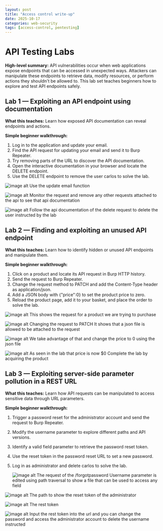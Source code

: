 ```yaml
---
layout: post
title: "Access control write-up"
date: 2025-10-17
categories: web-security
tags: [access-control, pentesting]
---
```

# API Testing Labs

**High-level summary:**
API vulnerabilities occur when web applications expose endpoints that can be accessed in unexpected ways. Attackers can manipulate these endpoints to retrieve data, modify resources, or perform actions they shouldn't be allowed to. This lab set teaches beginners how to explore and test API endpoints safely.

## Lab 1 — Exploiting an API endpoint using documentation

**What this teaches:**
Learn how exposed API documentation can reveal endpoints and actions.

**Simple beginner walkthrough:**

1. Log in to the application and update your email.
2. Find the API request for updating your email and send it to Burp Repeater.
3. Try removing parts of the URL to discover the API documentation.
4. Open the interactive documentation in your browser and locate the DELETE endpoint.
5. Use the DELETE endpoint to remove the user carlos to solve the lab.

![image alt](https://github.com/Lispectree/web-sec/blob/fdc933f392dc0420334bc9d4d90a285834a0c7f0/labs/sql-injection/ap1%20lab%201%20photo%201.jpg)
Use the update email function


![image alt](https://github.com/Lispectree/web-sec/blob/991c4f87d38fb8320859f3b41f73576fa9f28f4c/labs/sql-injection/ap1%20lab%201%20photo%202.jpg)
Monitor the request and remove any other requests attached to the api to see that api documentation


![image alt](https://github.com/Lispectree/web-sec/blob/1ba09517426ff2bdbf09ccd898943e15d6a1e59f/labs/sql-injection/ap1%20lab%201%20photo%203.jpg)
Follow the api documentation of the delete request to delete the user instructed by the lab


## Lab 2 — Finding and exploiting an unused API endpoint

**What this teaches:**
Learn how to identify hidden or unused API endpoints and manipulate them.

**Simple beginner walkthrough:**

1. Click on a product and locate its API request in Burp HTTP history.
2. Send the request to Burp Repeater.
3. Change the request method to PATCH and add the Content-Type header as application/json.
4. Add a JSON body with {"price":0} to set the product price to zero.
5. Reload the product page, add it to your basket, and place the order to solve the lab.

![image alt](https://github.com/Lispectree/web-sec/blob/3527c4489eea9b2541e653e3438da9e795c156f2/web-security-labs/labs/api-testing/ap1%20lab%202%20photo%201.jpg)
This shows the request for a product we are trying to purchase

![image alt](https://github.com/Lispectree/web-sec/blob/2081cb9a020ace5f2b2e95710bdc4d94089ca81c/web-security-labs/labs/api-testing/ap1%20lab%202%20photo%202.jpg)
Changing the request to PATCH 
It shows that a json file is allowed to be attached to the request

![image alt](https://github.com/Lispectree/web-sec/blob/f81559f6bc0304d1973e3abe59dc78bd9833f743/web-security-labs/labs/api-testing/ap1%20lab%202%20photo%203.jpg)
We take advantage of that and change the price to 0 using the json file

![image alt](https://github.com/Lispectree/web-sec/blob/e7abc8c1d40ccf7d3bc963ce059ee05ddac4c6fb/web-security-labs/labs/api-testing/ap1%20lab%202%20photo%204.jpg)
As seen in the lab that price is now 
$0
Complete the lab by acquiring the product


## Lab 3 — Exploiting server-side parameter pollution in a REST URL

**What this teaches:**
Learn how API requests can be manipulated to access sensitive data through URL parameters.

**Simple beginner walkthrough:**

1. Trigger a password reset for the administrator account and send the request to Burp Repeater.
2. Modify the username parameter to explore different paths and API versions.
3. Identify a valid field parameter to retrieve the password reset token.
4. Use the reset token in the password reset URL to set a new password.
5. Log in as administrator and delete carlos to solve the lab.

   ![image alt](https://github.com/Lispectree/web-sec/blob/31ea123a8dc3d65bf55a18f0f6ffc35f1ebbead5/web-security-labs/labs/api-testing/ap1%20lab%203%20%20photo%201.jpg)
   The request of the /forgotpassword
Username parameter is edited using path traversal to show a file that can be used to access any field

 ![image alt](https://github.com/Lispectree/web-sec/blob/7c3bc2365bc5eab8c99bd96e7b8cba396b9c70fa/web-security-labs/labs/api-testing/ap1%20lab%203%20%20photo%202.jpg)
 The path to show the reset token of the administrator

  ![image alt](https://github.com/Lispectree/web-sec/blob/12abfa48df8084e7fe0443f51f29407ca91cd130/web-security-labs/labs/api-testing/ap1%20lab%203%20%20photo%203.jpg)
  The rest token

 ![image alt](https://github.com/Lispectree/web-sec/blob/24ba949ed3ef21bd0117ed3a20423a1aec09cc9b/web-security-labs/labs/api-testing/ap1%20lab%203%20%20photo%204.jpg)
 Input the rest token into the url and you can change the password and access the administrator account to delete the username instructed
  

 

